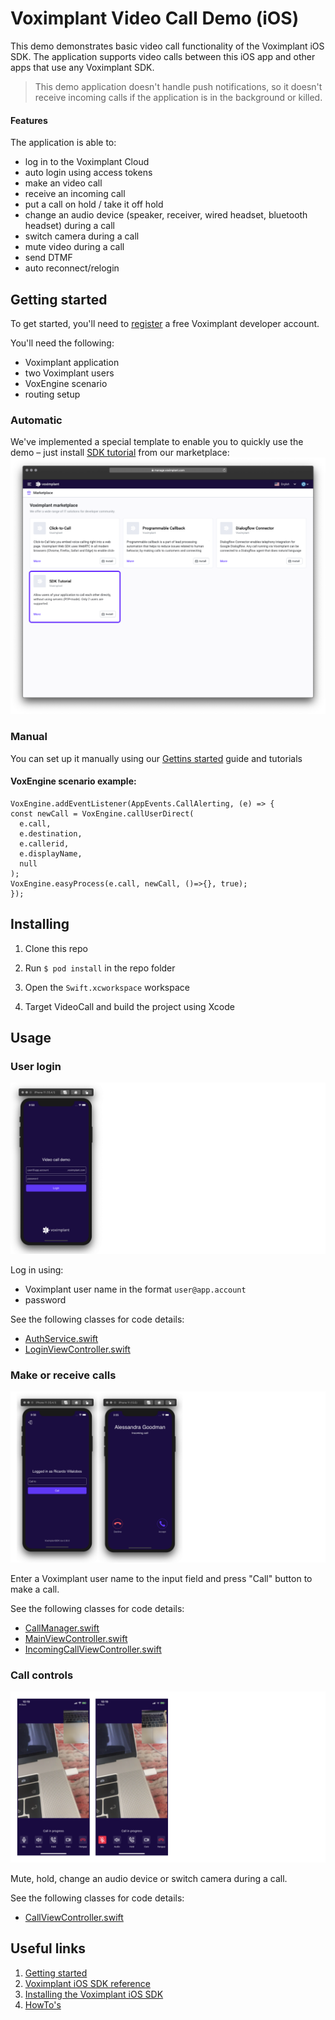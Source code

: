 # Voximplant Video Call Demo (iOS)

This demo demonstrates basic video call functionality of the Voximplant iOS SDK. The application supports video calls between this iOS app and other apps that use any Voximplant SDK.

> This demo application doesn't handle push notifications, so it doesn't receive incoming calls if the application is in the background or killed.

#### Features
The application is able to:
- log in to the Voximplant Cloud
- auto login using access tokens
- make an video call
- receive an incoming call
- put a call on hold / take it off hold
- change an audio device (speaker, receiver, wired headset, bluetooth headset) during a call
- switch camera during a call
- mute video during a call
- send DTMF
- auto reconnect/relogin


## Getting started

To get started, you'll need to [register](https://manage.voximplant.com/auth/sign_up) a free Voximplant developer account.

You'll need the following:
- Voximplant application
- two Voximplant users
- VoxEngine scenario
- routing setup

### Automatic
We've implemented a special template to enable you to quickly use the demo – just 
install [SDK tutorial](https://manage.voximplant.com/marketplace/sdk_tutorial) from our marketplace:
![marketplace](Screenshots/market.png)

### Manual

You can set up it manually using our [Gettins started](https://voximplant.com/docs/introduction) guide and tutorials

#### VoxEngine scenario example:
  ```
  VoxEngine.addEventListener(AppEvents.CallAlerting, (e) => {
  const newCall = VoxEngine.callUserDirect(
    e.call, 
    e.destination,
    e.callerid,
    e.displayName,
    null
  );
  VoxEngine.easyProcess(e.call, newCall, ()=>{}, true);
  });
  ```

## Installing

1. Clone this repo 

1. Run `$ pod install` in the repo folder

1. Open the `Swift.xcworkspace` workspace

1. Target VideoCall and build the project using Xcode

## Usage

### User login
![login](Screenshots/login.png)

Log in using:
* Voximplant user name in the format `user@app.account`
* password

See the following classes for code details:
- [AuthService.swift](Services/AuthService.swift)
- [LoginViewController.swift](Stories/LoginViewController.swift)

### Make or receive calls
![call](Screenshots/call.png)

Enter a Voximplant user name to the input field and press "Call" button to make a call.

See the following classes for code details:
- [CallManager.swift](Services/CallManager.swift)
- [MainViewController.swift](Stories/MainViewController.swift)
- [IncomingCallViewController.swift](Stories/IncomingCallViewController.swift)

### Call controls
![inCall](Screenshots/inCall.png)

Mute, hold, change an audio device or switch camera during a call.

See the following classes for code details:
- [CallViewController.swift](Stories/CallViewController.swift)
  

## Useful links
1. [Getting started](https://voximplant.com/docs/introduction)
2. [Voximplant iOS SDK reference](https://voximplant.com/docs/references/iossdk)
3. [Installing the Voximplant iOS SDK](https://voximplant.com/docs/introduction/integration/adding_sdks/installing/ios_sdk)
4. [HowTo's](https://voximplant.com/docs/howtos) 
